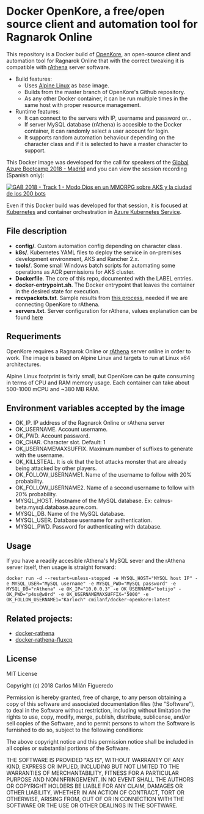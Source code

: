 # Docker OpenKore, a free/open source client and automation tool for Ragnarok Online
This repository is a Docker build of [OpenKore](https://github.com/OpenKore/openkore), an open-source client and automation tool for Ragnarok Online that with the correct tweaking it is compatible with [rAthena](https://github.com/cmilanf/docker-rathena) server software.

  * Build features:
    * Uses [Alpine Linux](https://hub.docker.com/_/alpine/) as base image.
    * Builds from the master branch of OpenKore's Github repository.
    * As any other Docker container, it can be run multiple times in the same host with proper resource management.
  * Runtime features:
    * It can connect to the servers with IP, username and password or...
    * If server MySQL database (rAthena) is accesible to the Docker container, it can randomly select a user account for login.
    * It supports random automation behaviour depending on the character class and if it is selected to have a master character to support.

This Docker image was developed for the call for speakers of the [Global Azure Bootcamp 2018 - Madrid](http://azurebootcamp.es) and you can view the session recording (Spanish only):

[![GAB 2018 - Track 1 - Modo Dios en un MMORPG sobre AKS y la ciudad de los 200 bots](https://img.youtube.com/vi/ZBDJImdmiUo/0.jpg)](https://www.youtube.com/watch?v=ZBDJImdmiUo)

Even if this Docker build was developed for that session, it is focused at [Kubernetes](https://kubernetes.io) and container orchestration in [Azure Kubernetes Service](https://azure.microsoft.com/es-es/services/kubernetes-service/).

## File description

  * **config/**. Custom automation config depending on character class.
  * **k8s/**. Kubernetes YAML files to deploy the service in on-premises development environment, AKS and Rancher 2.x.
  * **tools/**. Some small Windows batch scripts for automating some operations as ACR permissions for AKS cluster.
  * **Dockerfile**. The core of this repo, documented with the LABEL entries.
  * **docker-entrypoint.sh**. The Docker entrypoint that leaves the container in the desired state for execution.
  * **recvpackets.txt**. Sample results from [this process](http://openkore.com/index.php/Packet_Length_Extractor), needed if we are connecting OpenKore to rAthena.
  * **servers.txt**. Server configuration for rAthena, values explanation can be found [here](http://openkore.com/index.php/Connectivity_Guide)

## Requeriments
OpenKore requires a Ragnarok Online or [rAthena](https://github.com/cmilanf/docker-rathena) server online in order to work.
The image is based on Alpine Linux and targets to run at Linux x64 architectures.

Alpine Linux footprint is fairly small, but OpenKore can be quite consuming in terms of CPU and RAM memory usage. Each container can take about 500-1000 mCPU and ~380 MB RAM.

## Environment variables accepted by the image

  * OK_IP. IP address of the Ragnarok Online or rAthena server
  * OK_USERNAME. Account username.
  * OK_PWD. Account password.
  * OK_CHAR. Character slot. Default: 1
  * OK_USERNAMEMAXSUFFIX. Maximum number of suffixes to generate with the username.
  * OK_KILLSTEAL. It is ok that the bot attacks monster that are already being attacked by other players.
  * OK_FOLLOW_USERNAME1. Name of the username to follow with 20% probability.
  * OK_FOLLOW_USERNAME2. Name of a second username to follow with 20% probability.
  * MYSQL_HOST. Hostname of the MySQL database. Ex: calnus-beta.mysql.database.azure.com.
  * MYSQL_DB. Name of the MySQL database.
  * MYSQL_USER. Database username for authentication.
  * MYSQL_PWD. Password for authenticating with database.

## Usage
If you have a readily accesible rAthena's MySQL sever and the rAthena server itself, then usage is straight forward:

```
docker run -d --restart=unless-stopped -e MYSQL_HOST="MYSQL host IP" -e MYSQL_USER="MySQL username" -e MYSQL_PWD="MySQL password" -e MYSQL_DB="rAthena" -e OK_IP="10.0.0.3" -e OK_USERNAME="botijo" -OK_PWD="p4ss@w0rd" -e OK_USERNAMEMAXSUFFIX="5000" -e OK_FOLLOW_USERNAME1="Karloch" cmilanf/docker-openkore:latest
```

## Related projects:

  * [docker-rathena](https://github.com/cmilanf/docker-rathena)
  * [docker-rathena-fluxcp](https://github.com/cmilanf/docker-rathena-fluxcp)

## License
MIT License

Copyright (c) 2018 Carlos Milán Figueredo

Permission is hereby granted, free of charge, to any person obtaining a copy
of this software and associated documentation files (the "Software"), to deal
in the Software without restriction, including without limitation the rights
to use, copy, modify, merge, publish, distribute, sublicense, and/or sell
copies of the Software, and to permit persons to whom the Software is
furnished to do so, subject to the following conditions:

The above copyright notice and this permission notice shall be included in all
copies or substantial portions of the Software.

THE SOFTWARE IS PROVIDED "AS IS", WITHOUT WARRANTY OF ANY KIND, EXPRESS OR
IMPLIED, INCLUDING BUT NOT LIMITED TO THE WARRANTIES OF MERCHANTABILITY,
FITNESS FOR A PARTICULAR PURPOSE AND NONINFRINGEMENT. IN NO EVENT SHALL THE
AUTHORS OR COPYRIGHT HOLDERS BE LIABLE FOR ANY CLAIM, DAMAGES OR OTHER
LIABILITY, WHETHER IN AN ACTION OF CONTRACT, TORT OR OTHERWISE, ARISING FROM,
OUT OF OR IN CONNECTION WITH THE SOFTWARE OR THE USE OR OTHER DEALINGS IN THE
SOFTWARE.
